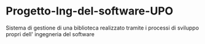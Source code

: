 # Progetto-Ing-del-software-UPO

Sistema di gestione di una biblioteca realizzato tramite i processi di sviluppo propri dell' ingegneria del software
